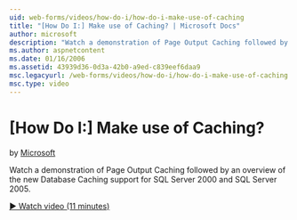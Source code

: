 ```yaml
---
uid: web-forms/videos/how-do-i/how-do-i-make-use-of-caching
title: "[How Do I:] Make use of Caching? | Microsoft Docs"
author: microsoft
description: "Watch a demonstration of Page Output Caching followed by an overview of the new Database Caching support for SQL Server 2000 and SQL Server 2005."
ms.author: aspnetcontent
ms.date: 01/16/2006
ms.assetid: 43939d36-0d3a-42b0-a9ed-c839eef6daa9
msc.legacyurl: /web-forms/videos/how-do-i/how-do-i-make-use-of-caching
msc.type: video
---
```

[How Do I:] Make use of Caching?
====================
by [Microsoft](https://github.com/microsoft)

Watch a demonstration of Page Output Caching followed by an overview of the new Database Caching support for SQL Server 2000 and SQL Server 2005.

[&#9654; Watch video (11 minutes)](https://channel9.msdn.com/Blogs/ASP-NET-Site-Videos/how-do-i-make-use-of-caching)
